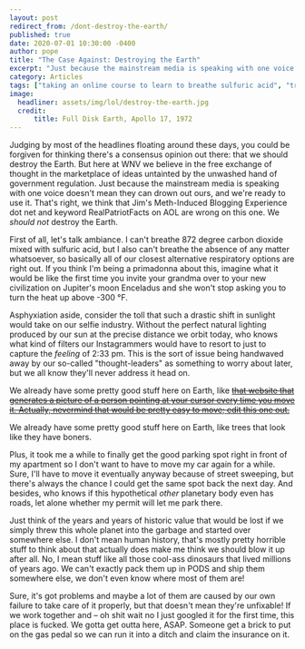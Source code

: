 ```yaml
---
layout: post
redirect_from: /dont-destroy-the-earth/
published: true
date: 2020-07-01 10:30:00 -0400
author: pope
title: "The Case Against: Destroying the Earth"
excerpt: "Just because the mainstream media is speaking with one voice doesn't mean they can drown out ours. That's right, WNV is taking our boldest stance yet: we should not destroy the Earth."
category: Articles
tags: ["taking an online course to learn to breathe sulfuric acid", "trees that look like they have boners", "Enceladus", "it's my climate and I'll change it if I want to", "bold stances", "The Case Against", "Earth 2", "Fuck Dan", "a-PARK-alypse Now", "Unbiased Newsmanship", "End of the world", "Don't do this. Seriously."]
image:
  headliner: assets/img/lol/destroy-the-earth.jpg
  credit: 
      title: Full Disk Earth, Apollo 17, 1972
---
```


Judging by most of the headlines floating around these days, you could be forgiven for thinking there's a consensus opinion out there: that we should destroy the Earth. But here at WNV we believe in the free exchange of thought in the marketplace of ideas untainted by the unwashed hand of government regulation. Just because the mainstream media is speaking with one voice doesn't mean they can drown out ours, and we're ready to use it. That's right, we think that Jim's Meth-Induced Blogging Experience dot net and keyword RealPatriotFacts on AOL are wrong on this one. We *should not* destroy the Earth.

First of all, let's talk ambiance. I can't breathe 872 degree carbon dioxide mixed with sulfuric acid, but I also can't breathe the absence of any matter whatsoever, so basically all of our closest alternative respiratory options are right out. If you think I'm being a primadonna about this, imagine what it would be like the first time you invite your grandma over to your new civilization on Jupiter's moon Enceladus and she won't stop asking you to turn the heat up above -300 °F.

Asphyxiation aside, consider the toll that such a drastic shift in sunlight would take on our selfie industry. Without the perfect natural lighting produced by our sun at the precise distance we orbit today, who knows what kind of filters our Instagrammers would have to resort to just to capture the *feeling* of 2:33 pm. This is the sort of issue being handwaved away by our so-called "thought-leaders" as something to worry about later, but we all know they'll never address it head on.

We already have some pretty good stuff here on Earth, like <del><a href="http://pointerpointer.com" target="blank">that website that generates a picture of a person pointing at your cursor every time you move it. Actually, nevermind that would be pretty easy to move; edit this one out.</a></del>

We already have some pretty good stuff here on Earth, like trees that look like they have boners. 

Plus, it took me a while to finally get the good parking spot right in front of my apartment so I don't want to have to move my car again for a while. Sure, I'll have to move it eventually anyway because of street sweeping, but there's always the chance I could get the same spot back the next day. And besides, who knows if this hypothetical *other* planetary body even has roads, let alone whether my permit will let me park there.

Just think of the years and years of historic value that would be lost if we simply threw this whole planet into the garbage and started over somewhere else. I don't mean human history, that's mostly pretty horrible stuff to think about that actually does make me think we should blow it up after all. No, I mean stuff like all those cool-ass dinosaurs that lived millions of years ago. We can't exactly pack them up in PODS and ship them somewhere else, we don't even know where most of them are!

Sure, it's got problems and maybe a lot of them are caused by our own failure to take care of it properly, but that doesn't mean they're unfixable! If we work together and – oh shit wait no I just googled it for the first time, this place is fucked. We gotta get outta here, ASAP. Someone get a brick to put on the gas pedal so we can run it into a ditch and claim the insurance on it. 
